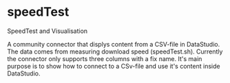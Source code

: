 # speedTest
SpeedTest and Visualisation

A community connector that displys content from a CSV-file in DataStudio. The data comes from measuring download speed (speedTest.sh). 
Currently the connector only supports three columns with a fix name. It's main purpose is to show how to connect to a CSv-file and use it's content inside DataStudio.

